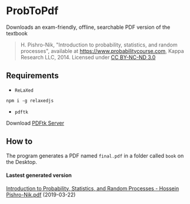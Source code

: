 # ProbToPdf
Downloads an exam-friendly, offline, searchable PDF version of the textbook
  > H. Pishro-Nik, "Introduction to probability, statistics, and random processes", available at https://www.probabilitycourse.com, Kappa     Research LLC, 2014. Licensed under [CC BY-NC-ND 3.0](https://creativecommons.org/licenses/by-nc-nd/3.0/deed.en_US)

## Requirements
- `ReLaXed`
```
npm i -g relaxedjs
```
- `pdftk`

Download [PDFtk Server](https://www.pdflabs.com/tools/pdftk-server/)

## How to
The program generates a PDF named `final.pdf` in a folder called `book` on the Desktop.

#### Lastest generated version
[Introduction to Probability, Statistics, and Random Processes - Hossein Pishro-Nik.pdf](Introduction%20to%20Probability%2C%20Statistics%2C%20and%20Random%20Processes%20-%20Hossein%20Pishro-Nik.pdf) (2019-03-22)
